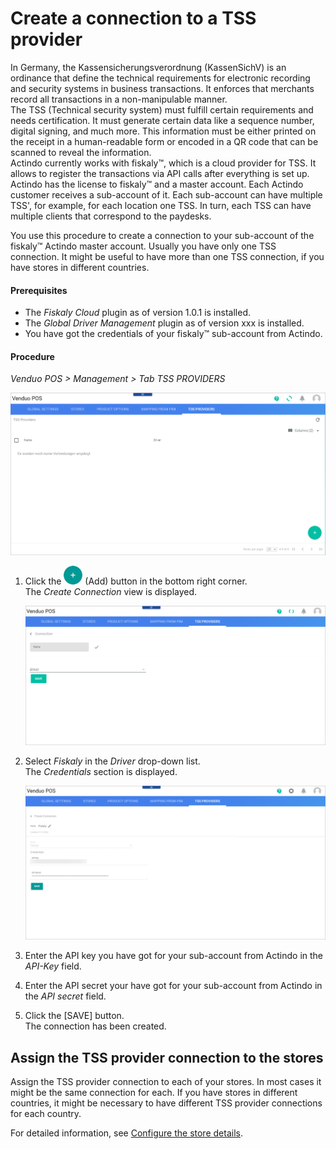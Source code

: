 # Create a connection to a TSS provider

In Germany, the Kassensicherungsverordnung (KassenSichV) is an ordinance that define the technical requirements for electronic recording and security systems in business transactions. It enforces that merchants record all transactions in a non-manipulable manner.   
The TSS (Technical security system) must fulfill certain requirements and needs certification. It must generate certain data like a sequence number, digital signing, and much more. This information must be either printed on the receipt in a human-readable form or encoded in a QR code that can be scanned to reveal the information.   
Actindo currently works with fiskaly&trade;, which is a cloud provider for TSS. It allows to register the transactions via API calls after everything is set up. Actindo has the license to fiskaly&trade; and a master account. Each Actindo customer receives a sub-account of it. Each sub-account can have multiple TSS', for example, for each location one TSS. In turn, each TSS can have multiple clients that correspond to the paydesks.

You use this procedure to create a connection to your sub-account of the 
fiskaly&trade; Actindo master account. Usually you have only one TSS connection. It might be useful to have more than one TSS connection, if you have stores in different countries.

#### Prerequisites

- The *Fiskaly Cloud* plugin as of version 1.0.1 is installed.
- The *Global Driver Management* plugin as of version xxx is installed. <!---Stimmt das?-->
- You have got the credentials of your fiskaly&trade; sub-account from Actindo.

#### Procedure

*Venduo POS > Management > Tab TSS PROVIDERS*

![TSS Providers](../../Assets/Screenshots/POS/Management/TSSProviders/TSSProviders.png "[TSS Providers]")

1.  Click the ![Add](../../Assets/Icons/Plus01.png "[Add]") (Add) button in the bottom right corner.   
    The *Create Connection* view is displayed.  

    ![Create connection](../../Assets/Screenshots/POS/Management/TSSProviders/CreateConnection.png "[Create connection]")

2. Select *Fiskaly* in the *Driver* drop-down list.   
    The *Credentials* section is displayed.

    ![Fiskaly connection](../../Assets/Screenshots/POS/Management/TSSProviders/FiskalyConnection.png "[Fiskaly connection]") 

3. Enter the API key you have got for your sub-account from Actindo in the *API-Key* field.   

4. Enter the API secret your have got for your sub-account from Actindo in the *API secret* field.

5. Click the [SAVE] button.    
    The connection has been created.



## Assign the TSS provider connection to the stores

Assign the TSS provider connection to each of your stores. In most cases it might be the same connection for each. If you have stores in different countries, it might be necessary to have different TSS provider connections for each country.

For detailed information, see [Configure the store details](./06a_CreateStoreManually.md#configure-the-store-details).





